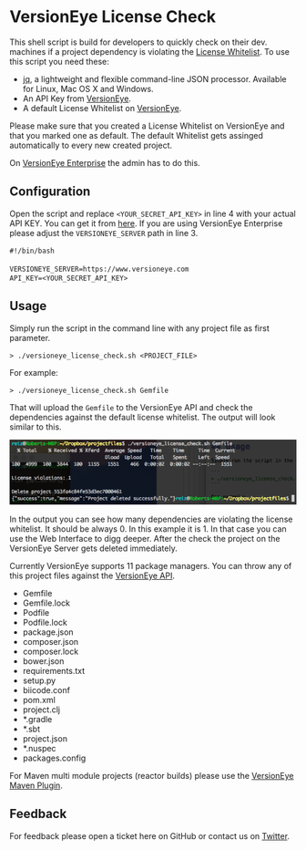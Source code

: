 # VersionEye License Check

This shell script is build for developers to quickly check on their dev. machines if a project dependency is violating the [License Whitelist](http://blog.versioneye.com/2014/09/15/license-whitelist/). To use this script you need these: 

 - [jq](http://stedolan.github.io/jq/), a lightweight and flexible command-line JSON processor. Available for Linux, Mac OS X and Windows. 
 - An API Key from [VersionEye](https://www.versioneye.com/).  
 - A default License Whitelist on [VersionEye](https://www.versioneye.com/).

Please make sure that you created a License Whitelist on VersionEye and that you marked one as default. The default Whitelist gets assinged automatically to every new created project. 

On [VersionEye Enterprise](https://www.versioneye.com/enterprise) the admin has to do this. 

## Configuration

Open the script and replace `<YOUR_SECRET_API_KEY>` in line 4 with your actual API KEY. You can get it from [here](https://www.versioneye.com/settings/api). If you are using VersionEye Enterprise please adjust the `VERSIONEYE_SERVER` path in line 3. 

```
#!/bin/bash 

VERSIONEYE_SERVER=https://www.versioneye.com
API_KEY=<YOUR_SECRET_API_KEY> 
```

## Usage

Simply run the script in the command line with any project file as first parameter. 

```
> ./versioneye_license_check.sh <PROJECT_FILE>
```

For example: 

```
> ./versioneye_license_check.sh Gemfile
```

That will upload the `Gemfile` to the VersionEye API and check the dependencies against the default license whitelist. The output will look similar to this. 

![VersionEye Dependencies](images/VersionEyeLicenseWhitelistOutput.png)

In the output you can see how many dependencies are violating the license whitelist. It should be always 0. In this example it is 1. In that case you can use the Web Interface to digg deeper. After the check the project on the VersionEye Server gets deleted immediately. 

Currently VersionEye supports 11 package managers. You can throw any of this project files against the [VersionEye API](https://www.versioneye.com/api/). 

 - Gemfile 
 - Gemfile.lock 
 - Podfile 
 - Podfile.lock 
 - package.json 
 - composer.json 
 - composer.lock
 - bower.json 
 - requirements.txt 
 - setup.py 
 - biicode.conf 
 - pom.xml 
 - project.clj 
 - *.gradle 
 - *.sbt 
 - project.json
 - *.nuspec
 - packages.config
 
For Maven multi module projects (reactor builds) please use the [VersionEye Maven Plugin](https://github.com/versioneye/versioneye_maven_plugin). 
 
## Feedback 

For feedback please open a ticket here on GitHub or contact us on [Twitter](https://twitter.com/versioneye). 
 
 
